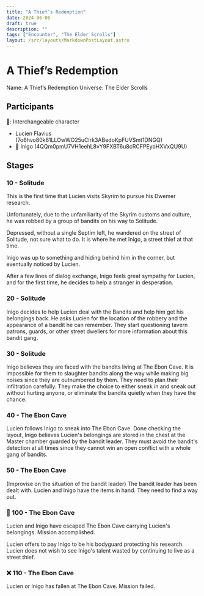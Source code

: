 ```yaml
---
title: "A Thief’s Redemption"
date: 2024-06-06
draft: true
description: ""
tags: ["Encounter", "The Elder Scrolls"]
layout: /src/layouts/MarkdownPostLayout.astro
---
```


# A Thief’s Redemption
Name: A Thief’s Redemption
Universe: The Elder Scrolls

## Participants
🔄: Interchangeable character
- Lucien Flavius (7o6hvo80k61LLOwWO25uCIrk3ABedoKpFUVSmt1DNGQ)
- 🔄 Inigo (4QQm0pmU7VH1eehL8vY9FXBT6u8cRCFPEyoHXVxQU9U)

## Stages

### 10 - Solitude
This is the first time that Lucien visits Skyrim to pursue his Dwemer research.

Unfortunately, due to the unfamiliarity of the Skyrim customs and culture, he was robbed by a group of bandits on his way to Solitude.

Depressed, without a single Septim left, he wandered on the street of Solitude, not sure what to do. It is where he met Inigo, a street thief at that time.

Inigo was up to something and hiding behind him in the corner, but eventually noticed by Lucien.

After a few lines of dialog exchange, Inigo feels great sympathy for Lucien, and for the first time, he decides to help a stranger in desperation.

### 20 - Solitude
Inigo decides to help Lucien deal with the Bandits and help him get his belongings back. He asks Lucien for the location of the robbery and the appearance of a bandit he can remember. They start questioning tavern patrons, guards, or other street dwellers for more information about this bandit gang.

### 30 - Solitude
Inigo believes they are faced with the bandits living at The Ebon Cave. It is impossible for them to slaughter bandits along the way while making big noises since they are outnumbered by them. They need to plan their infiltration carefully. They make the choice to either sneak in and sneak out without hurting anyone, or eliminate the bandits quietly when they have the chance. 

### 40 - The Ebon Cave
Lucien follows Inigo to sneak into The Ebon Cave. Done checking the layout, Inigo believes Lucien's belongings are stored in the chest at the Master chamber guarded by the bandit leader. They must avoid the bandit's detection at all times since they cannot win an open conflict with a whole gang of bandits.

### 50 - The Ebon Cave
(Improvise on the situation of the bandit leader) The bandit leader has been dealt with. Lucien and Inigo have the items in hand. They need to find a way out.

### 🙌 100 - The Ebon Cave
Lucien and Inigo have escaped The Ebon Cave carrying Lucien's belongings. Mission accomplished.

Lucien offers to pay Inigo to be his bodyguard protecting his research. Lucien does not wish to see Inigo's talent wasted by continuing to live as a street thief.

### ❌ 110 - The Ebon Cave
Lucien or Inigo has fallen at The Ebon Cave. Mission failed.
